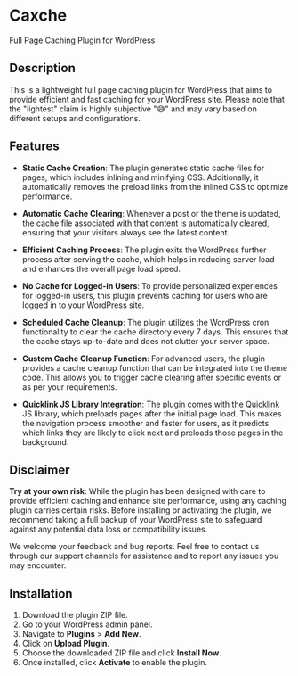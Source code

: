 # Caxche

Full Page Caching Plugin for WordPress 

## Description

This is a lightweight full page caching plugin for WordPress that aims to provide efficient and fast caching for your WordPress site. Please note that the "lightest" claim is highly subjective "😅" and may vary based on different setups and configurations.

## Features

- **Static Cache Creation**: The plugin generates static cache files for pages, which includes inlining and minifying CSS. Additionally, it automatically removes the preload links from the inlined CSS to optimize performance.

- **Automatic Cache Clearing**: Whenever a post or the theme is updated, the cache file associated with that content is automatically cleared, ensuring that your visitors always see the latest content.

- **Efficient Caching Process**: The plugin exits the WordPress further process after serving the cache, which helps in reducing server load and enhances the overall page load speed.

- **No Cache for Logged-in Users**: To provide personalized experiences for logged-in users, this plugin prevents caching for users who are logged in to your WordPress site.

- **Scheduled Cache Cleanup**: The plugin utilizes the WordPress cron functionality to clear the cache directory every 7 days. This ensures that the cache stays up-to-date and does not clutter your server space.

- **Custom Cache Cleanup Function**: For advanced users, the plugin provides a cache cleanup function that can be integrated into the theme code. This allows you to trigger cache clearing after specific events or as per your requirements.

- **Quicklink JS Library Integration**: The plugin comes with the Quicklink JS library, which preloads pages after the initial page load. This makes the navigation process smoother and faster for users, as it predicts which links they are likely to click next and preloads those pages in the background.

## Disclaimer

**Try at your own risk**: While the plugin has been designed with care to provide efficient caching and enhance site performance, using any caching plugin carries certain risks. Before installing or activating the plugin, we recommend taking a full backup of your WordPress site to safeguard against any potential data loss or compatibility issues.

We welcome your feedback and bug reports. Feel free to contact us through our support channels for assistance and to report any issues you may encounter.

## Installation

1. Download the plugin ZIP file.
2. Go to your WordPress admin panel.
3. Navigate to **Plugins** > **Add New**.
4. Click on **Upload Plugin**.
5. Choose the downloaded ZIP file and click **Install Now**.
6. Once installed, click **Activate** to enable the plugin.

